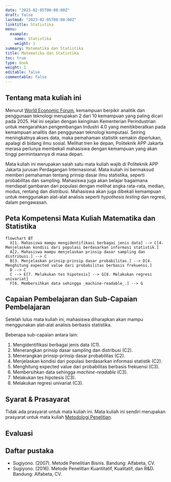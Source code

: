 ```yaml
---
date: "2023-02-05T00:00:00Z"
draft: false
lastmod: "2023-02-05T00:00:00Z"
linktitle: Statistika
menu:
  example:
    name: Statistika
    weight: 1
summary: Matematika dan Statistika
title: Matematika dan Statistika
toc: true
type: book
weight: 1
editable: false
commentable: false
---
```


## Tentang mata kuliah ini

Menurut [World Economic Forum](https://www.weforum.org/agenda/2020/10/top-10-work-skills-of-tomorrow-how-long-it-takes-to-learn-them/), kemampuan berpikir analitik dan penggunaan teknologi merupakan 2 dari 10 kemampuan yang paling dicari pada 2025. Hal ini sejalan dengan keinginan Kementerian Perindustrian untuk mengarahkan pengembangan Industri 4.0 yang menitikberatkan pada kemampuan analitis dan penggunaan teknologi komputasi. Seiring meningkatnya akses data, maka pemahaman statistik semakin diperlukan, apalagi di bidang ilmu sosial. Melihat tren ke depan, Politeknik APP Jakarta merasa perlunya membekali mahasiswa dengan kemampuan yang akan tinggi permintaannya di masa depan.

Mata kuliah ini merupakan salah satu mata kuliah wajib di Politeknik APP Jakarta jurusan Perdagangan Internasional. Mata kuliah ini bermaksud memberi pemahaman tentang prinsip dasar ilmu statistika, seperti probabilitas dan sampling. Mahasiswa juga akan belajar bagaimana mendapat gambaran dari populasi dengan melihat angka rata-rata, median, modus, rentang dan distribusi. Mahasiswa akan juga dibekali kemampuan untuk menggunakan alat-alat analisis seperti _hypothesis testing_ dan regresi, dalam pengawasan.

## Peta Kompetensi Mata Kuliah Matematika dan Statistika

```mermaid
flowchart BT
  X[1. Mahasiswa mampu mengidentifikasi berbagai jenis data] --> C[4. Menjelaskan kondisi dari populasi berdasarkan informasi statistik.]
  A[2. Mahasiswa mampu menjelaskan prinsip dasar sampling dan distribusi.] --> C
  B[3. Menjelaskan prinsip-prinsip dasar probabilitas.] --> D[4. Menghitung expected value dari probabilitas berbasis frekuensi.]
  D --> C
  C --> E[7. Melakukan tes hipotesis] --> G[8. Melakukan regresi univariat]
  F[6. Membersihkan data sehingga _machine-readable_.] --> G
```


## Capaian Pembelajaran dan Sub-Capaian Pembelajaran

Setelah lulus mata kuliah ini, mahasiswa diharapkan akan mampu menggunakan alat-alat analisis berbasis statistika.

Beberapa sub-capaian antara lain:

1.	Mengidentifikasi berbagai jenis data (C1).
2.	Menerangkan prinsip dasar sampling dan distribusi (C2).
3.	Menerangkan prinsip-prinsip dasar probabilitas (C2).
4.	Menjelaskan kondisi dari populasi berdasarkan informasi statistik (C2). 
5.	Menghitung expected value dari probabilitas berbasis frekuensi (C3).
6.	Membersihkan data sehingga _machine-readable_ (C3).
7.	Melakukan tes hipotesis (C3).
8.	Melakukan regresi univariat (C3).


## Syarat & Prasayarat

Tidak ada prasyarat untuk mata kuliah ini. Mata kuliah ini sendiri merupakan prasyarat untuk mata kuliah [Metodologi Penelitian](https://krisna.or.id/courses/metopel/).



## Evaluasi

## Daftar pustaka

- Sugiyono. (2007). Metode Penelitian Bisnis. Bandung: Alfabeta, CV.
- Sugiyono. (2016). Metode Penelitian Kuantitatif, Kualitatif, dan R&D. Bandung: Alfabeta, CV.

